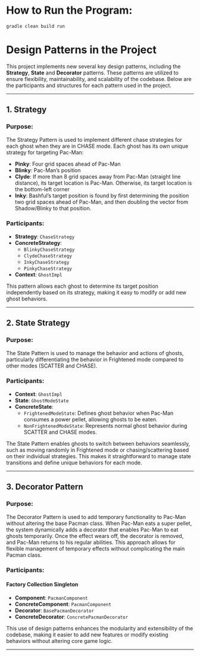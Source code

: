 # How to Run the Program:
`gradle clean build run`

# Design Patterns in the Project

This project implements new several key design patterns, including the **Strategy**, **State** and **Decorator** patterns. These patterns are utilized to ensure flexibility, maintainability, and scalability of the codebase. Below are the participants and structures for each pattern used in the project.

---

## 1. Strategy

### Purpose:
The Strategy Pattern is used to implement different chase strategies for each ghost when they are in CHASE mode. Each ghost has its own unique strategy for targeting Pac-Man:
- **Pinky**: Four grid spaces ahead of Pac-Man
- **Blinky**: Pac-Man’s position
- **Clyde**: If more than 8 grid spaces away from Pac-Man (straight line distance), its target location is Pac-Man. Otherwise, its target location is the bottom-left corner
- **Inky**: Bashful’s target position is found by first determining the position two grid spaces ahead of Pac-Man, and then doubling the vector from Shadow/Blinky to that position.

### Participants:

- **Strategy**: `ChaseStrategy`
- **ConcreteStrategy**:
  - `BlinkyChaseStrategy`
  - `ClydeChaseStrategy`
  - `InkyChaseStrategy`
  - `PinkyChaseStrategy`
- **Context**: `GhostImpl`


This pattern allows each ghost to determine its target position independently based on its strategy, making it easy to modify or add new ghost behaviors.

---

## 2. State Strategy

### Purpose:
The State Pattern is used to manage the behavior and actions of ghosts, particularly differentiating the behavior in Frightened mode compared to other modes (SCATTER and CHASE).
### Participants:
- **Context**: `GhostImpl`
- **State**: `GhostModeState`
- **ConcreteState**: 
  - `FrightenedModeState`: Defines ghost behavior when Pac-Man consumes a power pellet, allowing ghosts to be eaten.
  - `NonFrightenedModeState`: Represents normal ghost behavior during SCATTER and CHASE modes.

The State Pattern enables ghosts to switch between behaviors seamlessly, such as moving randomly in Frightened mode or chasing/scattering based on their individual strategies. This makes it straightforward to manage state transitions and define unique behaviors for each mode.

---

## 3. Decorator Pattern

### Purpose:
The Decorator Pattern is used to add temporary functionality to Pac-Man without altering the base Pacman class. When Pac-Man eats a super pellet, the system dynamically adds a decorator that enables Pac-Man to eat ghosts temporarily. Once the effect wears off, the decorator is removed, and Pac-Man returns to his regular abilities. This approach allows for flexible management of temporary effects without complicating the main Pacman class.
### Participants:

#### **Factory Collection Singleton**
- **Component**: `PacmanComponent`
- **ConcreteComponent**: `PacmanComponent`
- **Decorator**: `BasePacmanDecorator`
- **ConcreteDecorator**: `ConcretePacmanDecorator`

This use of design patterns enhances the modularity and extensibility of the codebase, making it easier to add new features or modify existing behaviors without altering core game logic.

---